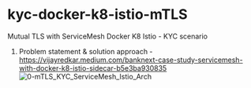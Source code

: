 # kyc-docker-k8-istio-mTLS
Mutual TLS with ServiceMesh Docker K8 Istio - KYC scenario
1. Problem statement & solution approach - https://vijayredkar.medium.com/banknext-case-study-servicemesh-with-docker-k8-istio-sidecar-b5e3ba930835
![0-mTLS_KYC_ServiceMesh_Istio_Arch ](https://user-images.githubusercontent.com/25388646/178804655-fad6d922-5dbf-47b7-bdda-5d80ca6131bf.png)
